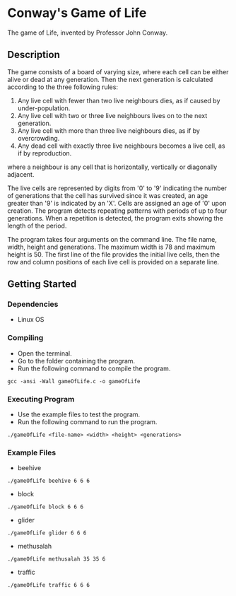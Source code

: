# Conway's Game of Life

The game of Life, invented by Professor John Conway.

## Description

The game consists of a board of varying size, where each cell can be either alive or dead at any generation.
Then the next generation is calculated according to the three following rules:
  1. Any live cell with fewer than two live neighbours dies, as if caused by under-population.
  2. Any live cell with two or three live neighbours lives on to the next generation.
  3. Any live cell with more than three live neighbours dies, as if by overcrowding.
  4. Any dead cell with exactly three live neighbours becomes a live cell, as if by reproduction.

where a neighbour is any cell that is horizontally, vertically or diagonally adjacent.

The live cells are represented by digits from '0' to '9' indicating the number of generations that the cell has survived since it was created, an age greater than '9' is indicated by an 'X'. Cells are assigned an age of '0' upon creation.
The program detects repeating patterns with periods of up to four generations. When a repetition is detected, the program exits showing the length of the period.

The program takes four arguments on the command line. The file name, width, height and generations. The maximum width is 78 and maximum height is 50. The first line of the file provides the initial live cells, then the row and column positions of each live cell is provided on a separate line.

## Getting Started

### Dependencies

* Linux OS

### Compiling

* Open the terminal.
* Go to the folder containing the program.
* Run the following command to compile the program.
```
gcc -ansi -Wall gameOfLife.c -o gameOfLife
```

### Executing Program

* Use the example files to test the program.
* Run the following command to run the program.
```
./gameOfLife <file-name> <width> <height> <generations>
```

### Example Files

* beehive
```
./gameOfLife beehive 6 6 6
```
* block
```
./gameOfLife block 6 6 6
```
* glider
```
./gameOfLife glider 6 6 6
```
* methusalah
```
./gameOfLife methusalah 35 35 6
```
* traffic
```
./gameOfLife traffic 6 6 6
```
  
  
